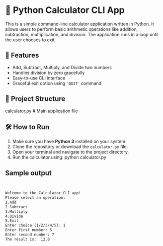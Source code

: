 # 🧮 Python Calculator CLI App

This is a simple command-line calculator application written in Python. It allows users to perform basic arithmetic operations like addition, subtraction, multiplication, and division. The application runs in a loop until the user chooses to exit.

## 🚀 Features

- Add, Subtract, Multiply, and Divide two numbers
- Handles division by zero gracefully
- Easy-to-use CLI interface
- Graceful exit option using `'QUIT'` command

## 📂 Project Structure
calculator.py # Main application file


## 🛠️ How to Run

1. Make sure you have **Python 3** installed on your system.
2. Clone the repository or download the `calculator.py` file.
3. Open your terminal and navigate to the project directory.
4. Run the calculator using:
   python calculator.py


## Sample output
```bash


Welcome to the Calculator CLI app!
Please select an operation:
1.Add
2.Subtract
3.Multiply
4.Divide
5.Exit
Enter choice (1/2/3/4/5): 1
Enter first number: 5
Enter second number: 7
The result is:  12.0



